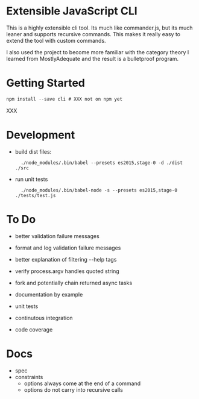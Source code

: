 # Extensible JavaScript CLI

This is a highly extensible cli tool. Its much like commander.js, but its much leaner and supports recursive commands. This makes it really easy to extend the tool with custom commands.

I also used the project to become more familiar with the category theory I learned from MostlyAdequate and the result is a bulletproof program.

# Getting Started

```js
npm install --save cli # XXX not on npm yet
```

XXX

# Development

- build dist files:

        ./node_modules/.bin/babel --presets es2015,stage-0 -d ./dist ./src

- run unit tests

        ./node_modules/.bin/babel-node -s --presets es2015,stage-0 ./tests/test.js

# To Do

- better validation failure messages
- format and log validation failure messages
- better explanation of filtering --help tags
- verify process.argv handles quoted string
- fork and potentially chain returned async tasks
- documentation by example

- unit tests
- continutous integration
- code coverage

# Docs

- spec
- constraints
  - options always come at the end of a command
  - options do not carry into recursive calls
